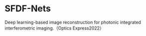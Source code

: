 # SFDF-Nets
Deep learning-based image reconstruction for photonic integrated interferometric imaging.（Optics Express2022）

